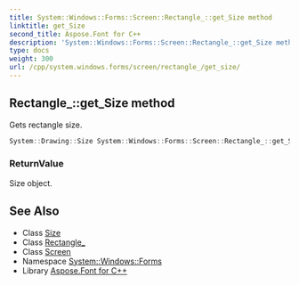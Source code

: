```yaml
---
title: System::Windows::Forms::Screen::Rectangle_::get_Size method
linktitle: get_Size
second_title: Aspose.Font for C++
description: 'System::Windows::Forms::Screen::Rectangle_::get_Size method. Gets rectangle size in C++.'
type: docs
weight: 300
url: /cpp/system.windows.forms/screen/rectangle_/get_size/
---
```

## Rectangle_::get_Size method


Gets rectangle size.

```cpp
System::Drawing::Size System::Windows::Forms::Screen::Rectangle_::get_Size() const
```


### ReturnValue

Size object.

## See Also

* Class [Size](../../../../system.drawing/size/)
* Class [Rectangle_](../)
* Class [Screen](../../)
* Namespace [System::Windows::Forms](../../../)
* Library [Aspose.Font for C++](../../../../)
